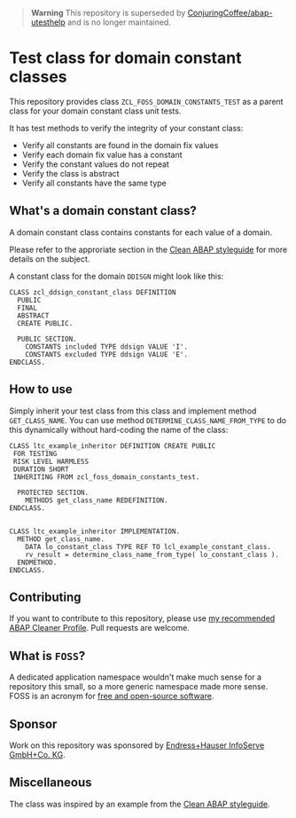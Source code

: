 > **Warning**
This repository is superseded by [ConjuringCoffee/abap-utesthelp](https://github.com/ConjuringCoffee/abap-utesthelp) and is no longer maintained.

# Test class for domain constant classes 

This repository provides class `ZCL_FOSS_DOMAIN_CONSTANTS_TEST` as a parent class for your domain constant class unit tests.

It has test methods to verify the integrity of your constant class:

* Verify all constants are found in the domain fix values
* Verify each domain fix value has a constant
* Verify the constant values do not repeat
* Verify the class is abstract
* Verify all constants have the same type

## What's a domain constant class?

A domain constant class contains constants for each value of a domain. 

Please refer to the approriate section in the [Clean ABAP styleguide](https://github.com/SAP/styleguides/blob/93499d0/clean-abap/sub-sections/Enumerations.md) for more details on the subject.

A constant class for the domain `DDISGN` might look like this:

````abap
CLASS zcl_ddsign_constant_class DEFINITION
  PUBLIC
  FINAL
  ABSTRACT
  CREATE PUBLIC.

  PUBLIC SECTION.
    CONSTANTS included TYPE ddsign VALUE 'I'.
    CONSTANTS excluded TYPE ddsign VALUE 'E'.
ENDCLASS.
````

## How to use 

Simply inherit your test class from this class and implement method `GET_CLASS_NAME`.
You can use method `DETERMINE_CLASS_NAME_FROM_TYPE` to do this dynamically without hard-coding the name of the class:

````abap
CLASS ltc_example_inheritor DEFINITION CREATE PUBLIC
 FOR TESTING
 RISK LEVEL HARMLESS
 DURATION SHORT
 INHERITING FROM zcl_foss_domain_constants_test.

  PROTECTED SECTION.
    METHODS get_class_name REDEFINITION.
ENDCLASS.


CLASS ltc_example_inheritor IMPLEMENTATION.
  METHOD get_class_name.
    DATA lo_constant_class TYPE REF TO lcl_example_constant_class.
    rv_result = determine_class_name_from_type( lo_constant_class ).
  ENDMETHOD.
ENDCLASS.
````

## Contributing

If you want to contribute to this repository, please use [my recommended ABAP Cleaner Profile](https://github.com/ConjuringCoffee/abap-cleaner-recommendation).
Pull requests are welcome.

## What is `FOSS`?

A dedicated application namespace wouldn't make much sense for a repository this small, so a more generic namespace made more sense.
FOSS is an acronym for [free and open-source software](https://en.wikipedia.org/wiki/Free_and_open-source_software).

## Sponsor

Work on this repository was sponsored by [Endress+Hauser InfoServe GmbH+Co. KG](https://www.endress.com/).

## Miscellaneous

The class was inspired by an example from the [Clean ABAP styleguide](https://github.com/SAP/styleguides/blob/93499d0/clean-abap/sub-sections/Enumerations.md#prefer-classes-to-interfaces).
